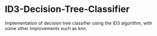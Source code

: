 # ID3-Decision-Tree-Classifier
Implementation of decision tree classifier using the ID3 algorithm, with some other improvements such as knn.

